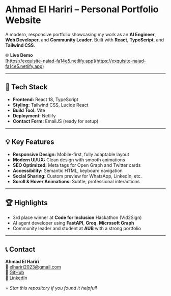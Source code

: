 # Ahmad El Hariri – Personal Portfolio Website

A modern, responsive portfolio showcasing my work as an **AI Engineer**, **Web Developer**, and **Community Leader**. Built with **React**, **TypeScript**, and **Tailwind CSS**.

🌐 **Live Demo**  
[https://exquisite-naiad-fa14e5.netlify.app](https://exquisite-naiad-fa14e5.netlify.app)

---

## 🔧 Tech Stack
- **Frontend:** React 18, TypeScript
- **Styling:** Tailwind CSS, Lucide React
- **Build Tool:** Vite
- **Deployment:** Netlify
- **Contact Form:** EmailJS (ready for setup)

---

## 💡 Key Features
- **Responsive Design:** Mobile-first, fully adaptable layout
- **Modern UI/UX:** Clean design with smooth animations
- **SEO Optimized:** Meta tags for Open Graph and Twitter cards
- **Accessibility:** Semantic HTML, keyboard navigation
- **Social Sharing:** Custom preview for WhatsApp, LinkedIn, etc.
- **Scroll & Hover Animations:** Subtle, professional interactions

---

## 🏆 Highlights
- 3rd place winner at **Code for Inclusion** Hackathon (Vid2Sign)
- AI agent developer using **FastAPI**, **Groq**, **Microsoft Graph**
- Community leader and student at **AUB** with a strong portfolio

---

## 📞 Contact  
**Ahmad El Hariri**  
📧 elhariri2023@gmail.com  
🔗 [GitHub](https://github.com/Ahmad-ElHariri)  
🔗 [LinkedIn](https://linkedin.com/in/ahmadel-hariri)  

⭐ *Star this repository if you found it helpful!*



